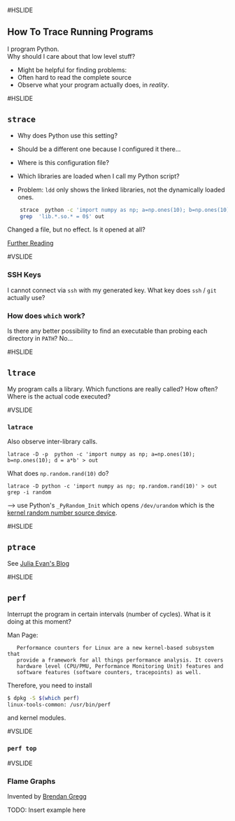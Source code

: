 #HSLIDE
## How To Trace Running Programs

I program Python.
<br>
Why should I care about that low level stuff?

<!-- Often it is hard, to read the complete source code to find out what is going on, why something fails, etc. -->

* Might be helpful for finding problems:
* Often hard to read the complete source
* Observe what your program actually does, in *reality*.

#HSLIDE
## `strace`

* Why does Python use this setting?
* Should be a different one because I configured it there...
* Where is this configuration file?

* Which libraries are loaded when I call my Python script?
* Problem: `ldd` only shows the linked libraries, not the dynamically loaded ones.

```bash
    strace  python -c 'import numpy as np; a=np.ones(10); b=np.ones(10); d = a*b' 2> out
    grep  'lib.*.so.* = 0$' out
```

Changed a file, but no effect. Is it opened at all?

[Further Reading](http://hokstad.com/5-simple-ways-to-troubleshoot-using-strace)

#VSLIDE
### SSH Keys

I cannot connect via `ssh` with my generated key.
What key does `ssh` / `git` actually use?

### How does `which` work?

Is there any better possibility to find an executable than probing each directory in `PATH`?
No...

#HSLIDE
## `ltrace`

My program calls a library.
Which functions are really called?
How often?
Where is the actual code executed?

#VSLIDE
### `latrace`

Also observe inter-library calls.

    latrace -D -p  python -c 'import numpy as np; a=np.ones(10); b=np.ones(10); d = a*b' > out


What does `np.random.rand(10)` do?

    latrace -D python -c 'import numpy as np; np.random.rand(10)' > out
    grep -i random

--> use Python's `_PyRandom_Init` which opens `/dev/urandom` which is the
[kernel random number source device](https://linux.die.net/man/4/urandom).

#HSLIDE
## `ptrace`

See [Julia Evan's Blog](https://jvns.ca/blog/2016/06/12/a-weird-system-call-process-vm-readv/)

#HSLIDE
## `perf`

Interrupt the program in certain intervals (number of cycles).
What is it doing at this moment?

Man Page:

       Performance counters for Linux are a new kernel-based subsystem that
       provide a framework for all things performance analysis. It covers
       hardware level (CPU/PMU, Performance Monitoring Unit) features and
       software features (software counters, tracepoints) as well.

Therefore, you need to install

```bash
$ dpkg -S $(which perf)
linux-tools-common: /usr/bin/perf
```

and kernel modules.

#VSLIDE
### `perf top`


#VSLIDE
### Flame Graphs

Invented by [Brendan Gregg](http://www.brendangregg.com/FlameGraphs/cpuflamegraphs.html)

TODO: Insert example here
